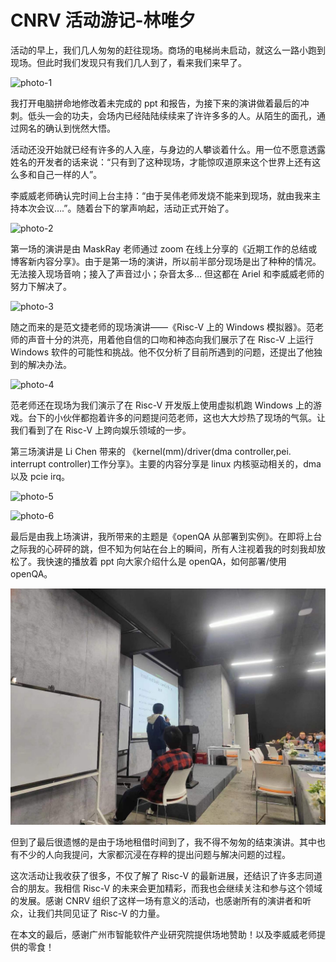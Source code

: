 # CNRV 活动游记-林唯夕

活动的早上，我们几人匆匆的赶往现场。商场的电梯尚未启动，就这么一路小跑到现场。但此时我们发现只有我们几人到了，看来我们来早了。

![photo-1](./img/photo-1.jpg)

我打开电脑拼命地修改着未完成的 ppt 和报告，为接下来的演讲做着最后的冲刺。低头一会的功夫，会场内已经陆陆续续来了许许多多的人。从陌生的面孔，通过网名的确认到恍然大悟。

活动还没开始就已经有许多的人入座，与身边的人攀谈着什么。用一位不愿意透露姓名的开发者的话来说：“只有到了这种现场，才能惊叹道原来这个世界上还有这么多和自己一样的人”。

李威威老师确认完时间上台主持：“由于吴伟老师发烧不能来到现场，就由我来主持本次会议….”。随着台下的掌声响起，活动正式开始了。

![photo-2](./img/photo-2.jpg)

第一场的演讲是由 MaskRay 老师通过 zoom 在线上分享的《近期工作的总结或博客新内容分享》。由于是第一场的演讲，所以前半部分现场是出了种种的情况。无法接入现场音响；接入了声音过小；杂音太多… 但这都在 Ariel 和李威威老师的努力下解决了。

![photo-3](./img/photo-3.jpg)

随之而来的是范文捷老师的现场演讲——《Risc-V 上的 Windows 模拟器》。范老师的声音十分的洪亮，用着他自信的口吻和神态向我们展示了在 Risc-V 上运行 Windows 软件的可能性和挑战。他不仅分析了目前所遇到的问题，还提出了他独到的解决办法。

![photo-4](./img/photo-4.jpg)

范老师还在现场为我们演示了在 Risc-V 开发版上使用虚拟机跑 Windows 上的游戏。台下的小伙伴都抱着许多的问题提问范老师，这也大大炒热了现场的气氛。让我们看到了在 Risc-V 上跨向娱乐领域的一步。

第三场演讲是 Li Chen 带来的 《kernel(mm)/driver(dma controller,pei. interrupt controller)工作分享》。主要的内容分享是 linux 内核驱动相关的，dma 以及 pcie irq。

![photo-5](./img/photo-5.jpg)

![photo-6](./img/photo-6.jpg)

最后是由我上场演讲，我所带来的主题是《openQA 从部署到实例》。在即将上台之际我的心砰砰的跳，但不知为何站在台上的瞬间，所有人注视着我的时刻我却放松了。我快速的播放着 ppt 向大家介绍什么是 openQA，如何部署/使用 openQA。

![photo-7](./img/photo-7.jpeg)

但到了最后很遗憾的是由于场地租借时间到了，我不得不匆匆的结束演讲。其中也有不少的人向我提问，大家都沉浸在存粹的提出问题与解决问题的过程。

这次活动让我收获了很多，不仅了解了 Risc-V 的最新进展，还结识了许多志同道合的朋友。我相信 Risc-V 的未来会更加精彩，而我也会继续关注和参与这个领域的发展。感谢 CNRV 组织了这样一场有意义的活动，也感谢所有的演讲者和听众，让我们共同见证了 Risc-V 的力量。

在本文的最后，感谢广州市智能软件产业研究院提供场地赞助！以及李威威老师提供的零食！
